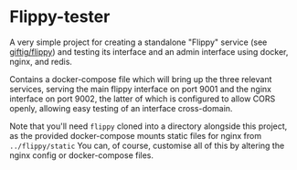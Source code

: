# Flippy-tester

A very simple project for creating a standalone "Flippy" service (see
[giftig/flippy](https://www.github.com/giftig/flippy/)) and testing its
interface and an admin interface using docker, nginx, and redis.

Contains a docker-compose file which will bring up the three relevant services,
serving the main flippy interface on port 9001 and the nginx interface on port
9002, the latter of which is configured to allow CORS openly, allowing easy
testing of an interface cross-domain.

Note that you'll need `flippy` cloned into a directory alongside this project,
as the provided docker-compose mounts static files for nginx from `../flippy/static`
You can, of course, customise all of this by altering the nginx config or
docker-compose files.

